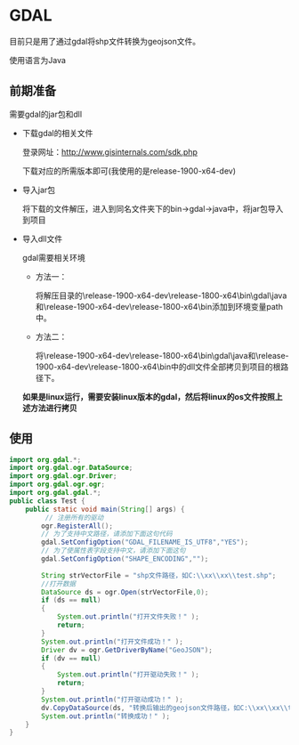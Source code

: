 # GDAL
目前只是用了通过gdal将shp文件转换为geojson文件。

使用语言为Java
## 前期准备
需要gdal的jar包和dll
- 下载gdal的相关文件

    登录网址：http://www.gisinternals.com/sdk.php

    下载对应的所需版本即可(我使用的是release-1900-x64-dev)
- 导入jar包

    将下载的文件解压，进入到同名文件夹下的bin->gdal->java中，将jar包导入到项目

- 导入dll文件

    gdal需要相关环境

    - 方法一：

        将解压目录的\release-1900-x64-dev\release-1800-x64\bin\gdal\java和\release-1900-x64-dev\release-1800-x64\bin添加到环境变量path中。
    
    - 方法二：

        将\release-1900-x64-dev\release-1800-x64\bin\gdal\java和\release-1900-x64-dev\release-1800-x64\bin中的dll文件全部拷贝到项目的根路径下。

    **如果是linux运行，需要安装linux版本的gdal，然后将linux的os文件按照上述方法进行拷贝**
## 使用
```java
import org.gdal.*;
import org.gdal.ogr.DataSource;
import org.gdal.ogr.Driver;
import org.gdal.ogr.ogr;
import org.gdal.gdal.*;  
public class Test {
    public static void main(String[] args) {
         // 注册所有的驱动  
        ogr.RegisterAll();
        // 为了支持中文路径，请添加下面这句代码  
        gdal.SetConfigOption("GDAL_FILENAME_IS_UTF8","YES");  
        // 为了使属性表字段支持中文，请添加下面这句  
        gdal.SetConfigOption("SHAPE_ENCODING","");  
          
        String strVectorFile = "shp文件路径，如C:\\xx\\xx\\test.shp";  
        //打开数据  
        DataSource ds = ogr.Open(strVectorFile,0);  
        if (ds == null)  
        {  
            System.out.println("打开文件失败！" );  
            return;  
        }  
        System.out.println("打开文件成功！" );  
        Driver dv = ogr.GetDriverByName("GeoJSON");  
        if (dv == null)  
        {  
            System.out.println("打开驱动失败！" );  
            return;  
        }  
        System.out.println("打开驱动成功！" );  
        dv.CopyDataSource(ds, "转换后输出的geojson文件路径，如C:\\xx\\xx\\test.geojson");  
        System.out.println("转换成功！" );  
    }
}

```